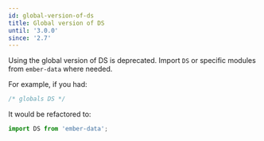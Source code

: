 ```yaml
---
id: global-version-of-ds
title: Global version of DS
until: '3.0.0'
since: '2.7'
---
```


Using the global version of DS is deprecated. Import `DS` or specific modules from `ember-data` where needed.

For example, if you had:

```javascript
/* globals DS */
```

It would be refactored to:

```javascript
import DS from 'ember-data';
```
